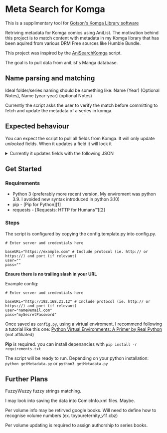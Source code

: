 # Meta Search for Komga

This is a supplimentary tool for [Gotson's Komga Library software](https://github.com/gotson/komga)

Retriving metadata for Komga comics using AniList. The motivation behind this project is to match content with metadata in my Komga library that has been aquired from various DRM Free sources like Humble Bundle.

This project was inspired by the [AniSearchKomga](https://github.com/Pfuenzle/AnisearchKomga) script.

The goal is to pull data from aniList's Manga database.

## Name parsing and matching

Ideal folder/series naming should be something like: Name (Year) (Optional Notes), Name (year-year) (optional Notes)

Currently the script asks the user to verify the match before committing to fetch and update the metadata of a series in komga. 

## Expected behaviour

You can expect the script to pull all fields from Komga. It will only update *unlocked* fields. When it updates a field it will lock it 
<details>

<summary>Currently it updates fields with the following JSON</summary>

```
pushJSON = '''
{
  "status": "%s",
  "statusLock": %r,
  "title": "%s",
  "titleLock": %r,
  "titleSort": "%s",
  "titleSortLock": %r,
  "summary": "%s",
  "summaryLock": %r,
  "publisher": "%s",
  "publisherLock": %r,
  "readingDirectionLock": %r,
  "ageRatingLock": %r,
  "language": "%s",
  "languageLock": %r,
  "genresLock": %r,
  "tagsLock": %s,
  "totalBookCountLock": %r,
  "tags": %s,
  "readingDirection": "%s",
  "ageRating": %s,
  "genres": %s,
  "totalBookCount": %s,
}
''' % (komgaSeries.status,
  komgaSeries.statusLock, 
  komgaSeries.title, 
  komgaSeries.titleLock,
  komgaSeries.titleSort,
  komgaSeries.titleSortLock,
  komgaSeries.summary,
  komgaSeries.summaryLock,
  komgaSeries.publisher,
  komgaSeries.publisherLock,
  komgaSeries.readingDirectionLock,
  komgaSeries.ageRatingLock,
  komgaSeries.language,
  komgaSeries.languageLock,
  komgaSeries.genresLock,
  komgaSeries.tagsLock,
  komgaSeries.totalBookCountLock,
  patchTags,
  komgaSeries.readingDirection,
  komgaSeries.ageRating,
  patchGenres,
  komgaSeries.totalBookCount,
  )
```

</details>

## Get Started

### Requirements

<ul>
<li>Python 3 (preferably more recent version, My enviroment was python 3.9. I avoided new syntax introduced in python 3.10)</li>
<li>pip - [Pip for Python][1]</li>
<li>requests - [Requests: HTTP for Humans™][2]</li>
</ul>

[1]: [https://pypi.org/project/pip/]
[2]: [https://docs.python-requests.org/en/latest/]

### Steps

The script is configured by copying the config.template.py into config.py. 

```
# Enter server and credentials here

baseURL="https://example.com" # Include protocol (ie. http:// or https://) and port (if relevant)
user=""
pass=""
```

**Ensure there is no trailing slash in your URL**

Example config:
```
# Enter server and credentials here

baseURL="http://192.168.21.12" # Include protocol (ie. http:// or https://) and port (if relevant)
user="name@email.com"
pass="mySecretPassword"
```

Once saved as `config.py`, using a virtual enviroment. I recommend following a tutorial like this one: [Python Virtual Environments: A Primer
by Real Python](https://realpython.com/python-virtual-environments-a-primer/#using-virtual-environments) (not affiliated)

**Pip** is required. you can install depenancies with
`pip install -r requirements.txt`

The script will be ready to run. Depending on your python installation:
`python getMetadata.py` or `python3 getMetadata.py`



## Further Plans

FuzzyWuzzy fuzzy strings matching.

I may look into saving the data into ComicInfo.xml files. Maybe.

Per volume info may be retirved google books. Will need to define how to recognise volume numbers (ex. toyoureternity_v11.cbz)

Per volume updating is required to assign authorship to series books. 